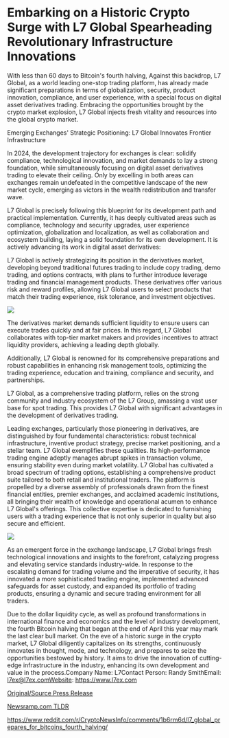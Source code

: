 # Embarking on a Historic Crypto Surge with L7 Global Spearheading Revolutionary Infrastructure Innovations

With less than 60 days to Bitcoin's fourth halving, Against this backdrop, L7 Global, as a world leading one-stop trading platform, has already made significant preparations in terms of globalization, security, product innovation, compliance, and user experience, with a special focus on digital asset derivatives trading. Embracing the opportunities brought by the crypto market explosion, L7 Global injects fresh vitality and resources into the global crypto market.

Emerging Exchanges' Strategic Positioning: L7 Global Innovates Frontier Infrastructure

In 2024, the development trajectory for exchanges is clear: solidify compliance, technological innovation, and market demands to lay a strong foundation, while simultaneously focusing on digital asset derivatives trading to elevate their ceiling. Only by excelling in both areas can exchanges remain undefeated in the competitive landscape of the new market cycle, emerging as victors in the wealth redistribution and transfer wave.

L7 Global is precisely following this blueprint for its development path and practical implementation. Currently, it has deeply cultivated areas such as compliance, technology and security upgrades, user experience optimization, globalization and localization, as well as collaboration and ecosystem building, laying a solid foundation for its own development. It is actively advancing its work in digital asset derivatives:

L7 Global is actively strategizing its position in the derivatives market, developing beyond traditional futures trading to include copy trading, demo trading, and options contracts, with plans to further introduce leverage trading and financial management products. These derivatives offer various risk and reward profiles, allowing L7 Global users to select products that match their trading experience, risk tolerance, and investment objectives.

![](https://api.blockchainwire.io/uploads/HMedium/editor_image/d176dfc5-2124-4f64-bc10-6b5d51816cb5.jpg)

The derivatives market demands sufficient liquidity to ensure users can execute trades quickly and at fair prices. In this regard, L7 Global collaborates with top-tier market makers and provides incentives to attract liquidity providers, achieving a leading depth globally.

Additionally, L7 Global is renowned for its comprehensive preparations and robust capabilities in enhancing risk management tools, optimizing the trading experience, education and training, compliance and security, and partnerships.

L7 Global, as a comprehensive trading platform, relies on the strong community and industry ecosystem of the L7 Group, amassing a vast user base for spot trading. This provides L7 Global with significant advantages in the development of derivatives trading.

Leading exchanges, particularly those pioneering in derivatives, are distinguished by four fundamental characteristics: robust technical infrastructure, inventive product strategy, precise market positioning, and a stellar team. L7 Global exemplifies these qualities. Its high-performance trading engine adeptly manages abrupt spikes in transaction volume, ensuring stability even during market volatility. L7 Global has cultivated a broad spectrum of trading options, establishing a comprehensive product suite tailored to both retail and institutional traders. The platform is propelled by a diverse assembly of professionals drawn from the finest financial entities, premier exchanges, and acclaimed academic institutions, all bringing their wealth of knowledge and operational acumen to enhance L7 Global's offerings. This collective expertise is dedicated to furnishing users with a trading experience that is not only superior in quality but also secure and efficient.

![](https://api.blockchainwire.io/uploads/HMedium/editor_image/77357666-797d-44bb-b012-e33cc8bff006.jpg)

As an emergent force in the exchange landscape, L7 Global brings fresh technological innovations and insights to the forefront, catalyzing progress and elevating service standards industry-wide. In response to the escalating demand for trading volume and the imperative of security, it has innovated a more sophisticated trading engine, implemented advanced safeguards for asset custody, and expanded its portfolio of trading products, ensuring a dynamic and secure trading environment for all traders.

Due to the dollar liquidity cycle, as well as profound transformations in international finance and economics and the level of industry development, the fourth Bitcoin halving that began at the end of April this year may mark the last clear bull market. On the eve of a historic surge in the crypto market, L7 Global diligently capitalizes on its strengths, continuously innovates in thought, mode, and technology, and prepares to seize the opportunities bestowed by history. It aims to drive the innovation of cutting-edge infrastructure in the industry, enhancing its own development and value in the process.Company Name: L7Contact Person: Randy SmithEmail: l7ex@l7ex.comWebsite: https://www.l7ex.com 

[Original/Source Press Release](https://blockchainwire.io/press-release/embarking-on-a-historic-crypto-surge-with-l7-global-spearheading-revolutionary-infrastructure-innovations)
                    

[Newsramp.com TLDR](None) 

https://www.reddit.com/r/CryptoNewsInfo/comments/1b6rm6d/l7_global_prepares_for_bitcoins_fourth_halving/